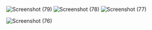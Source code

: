 ![Screenshot (79)](https://github.com/SaiKumar297/Web_Scraping_Currency/assets/110612588/30398787-0444-49e6-9fac-3aa49cf9b83f)
![Screenshot (78)](https://github.com/SaiKumar297/Web_Scraping_Currency/assets/110612588/20ecd840-4dbb-46b3-9fab-13dccf64ee75)
![Screenshot (77)](https://github.com/SaiKumar297/Web_Scraping_Currency/assets/110612588/5a47597a-57c2-47af-b465-4564d77a2e68)

![Screenshot (76)](https://github.com/SaiKumar297/Web_Scraping_Currency/assets/110612588/fc5123d8-4a78-46f1-92f4-ff9058de66c2)
